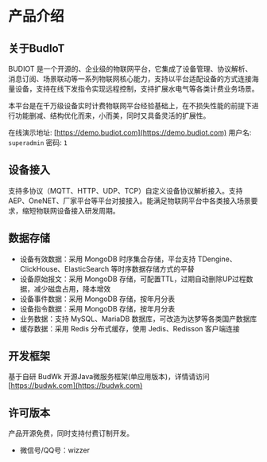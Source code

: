 # 产品介绍

## 关于BudIoT
BUDIOT 是一个开源的、企业级的物联网平台，它集成了设备管理、协议解析、消息订阅、场景联动等一系列物联网核心能力，支持以平台适配设备的方式连接海量设备，支持在线下发指令实现远程控制，支持扩展水电气等各类计费业务场景。

本平台是在千万级设备实时计费物联网平台经验基础上，在不损失性能的前提下进行功能删减、结构优化而来，小而美，同时又具备灵活的扩展性。

在线演示地址: [https://demo.budiot.com](https://demo.budiot.com) 用户名: `superadmin` 密码: `1`

## 设备接入

支持多协议（MQTT、HTTP、UDP、TCP）自定义设备协议解析接入。支持 AEP、OneNET、厂家平台等平台对接接入。能满足物联网平台中各类接入场景要求，缩短物联网设备接入研发周期。

## 数据存储

* 设备有效数据：采用 MongoDB 时序集合存储，平台支持 TDengine、ClickHouse、ElasticSearch 等时序数据存储方式的平替
* 设备原始报文：采用 MongoDB 存储，可配置TTL，过期自动删除UP过程数据，减少磁盘占用，降本增效
* 设备事件数据：采用 MongoDB 存储，按年月分表
* 设备指令数据：采用 MongoDB 存储，按年月分表
* 业务数据：支持 MySQL、MariaDB 数据库，可改造为达梦等各类国产数据库
* 缓存数据：采用 Redis 分布式缓存，使用 Jedis、Redisson 客户端连接

## 开发框架

基于自研 BudWk 开源Java微服务框架(单应用版本)，详情请访问 [https://budwk.com](https://budwk.com)

## 许可版本

产品开源免费，同时支持付费订制开发。

*  微信号/QQ号：wizzer 
